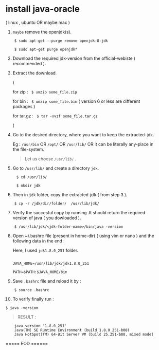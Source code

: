 # install java-oracle 

( linux , ubuntu OR maybe mac )

1. ``maybe`` remove the openjdk(s).

```
    $ sudo apt-get --purge remove openjdk-8-jdk
    
    $ sudo apt-get purge openjdk*
```
2. Download the required jdk-version from the official-webiste ( recommended ).

3. Extract the download. 

    ( 
    
      for zip    : ` $ unzip some_file.zip`
      
      for bin    : ` $ unzip some_file.bin` ( version 6 or less are different packages )
      
      for tar.gz : ` $ tar -xvzf some_file.tar.gz`
      
    )

4. Go to the desired directory, where you want to keep the extracted-jdk. 

    Eg : `/usr/bin` OR `/opt/` OR `/usr/lib/` OR it can be literally any-place in the file-system.

   > Let us choose `/usr/lib/` .

5. Go to `/usr/lib/` and create a directory `jdk`.
```
     $ cd /usr/lib/

     $ mkdir jdk
```
6. Then in `jdk` folder, copy the extracted-jdk ( from step 3 ).
```
    $ cp -r /jdk/dir/folder/  /usr/lib/jdk/
```
7. Verify the succesful copy by running .It should return the required version of java ( you dowloaded ).
```
    $ /usr/lib/jdk/<jdk-folder-name>/bin/java -version
```
8. Open ~/.bashrc file (present in home-dir) ( using vim or nano ) and the following data in the end :

    Here, I used `jdk1.8.0_251` folder.

    ```

    JAVA_HOME=/usr/lib/jdk/jdk1.8.0_251

    PATH=$PATH:$JAVA_HOME/bin

    ```

9. Save `.bashrc` file and reload it by : 
```
    $ source .bashrc
```
10. To verify finally run : 

``` $ java -version ```

> RESULT : 

```
    java version "1.8.0_251"
    Java(TM) SE Runtime Environment (build 1.8.0_251-b08)
    Java HotSpot(TM) 64-Bit Server VM (build 25.251-b08, mixed mode)
```

===== EOD ======

